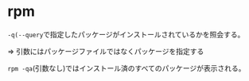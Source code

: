 # rpm

`-q(--query`で指定したパッケージがインストールされているかを照会する。

=> 引数にはパッケージファイルではなくパッケージを指定する

`rpm -qa`(引数なし)ではインストール済のすべてのパッケージが表示される。


